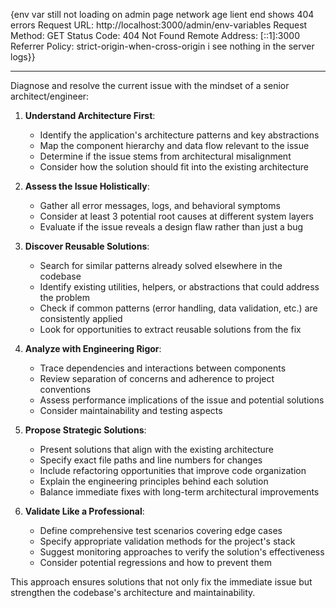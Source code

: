 {env var still not loading on admin page
network age lient end shows 404 errors
Request URL:
http://localhost:3000/admin/env-variables
Request Method:
GET
Status Code:
404 Not Found
Remote Address:
[::1]:3000
Referrer Policy:
strict-origin-when-cross-origin
i see nothing in the server logs}}

---

Diagnose and resolve the current issue with the mindset of a senior architect/engineer:

1. **Understand Architecture First**:
   - Identify the application's architecture patterns and key abstractions
   - Map the component hierarchy and data flow relevant to the issue
   - Determine if the issue stems from architectural misalignment
   - Consider how the solution should fit into the existing architecture

2. **Assess the Issue Holistically**:
   - Gather all error messages, logs, and behavioral symptoms
   - Consider at least 3 potential root causes at different system layers
   - Evaluate if the issue reveals a design flaw rather than just a bug

3. **Discover Reusable Solutions**:
   - Search for similar patterns already solved elsewhere in the codebase
   - Identify existing utilities, helpers, or abstractions that could address the problem
   - Check if common patterns (error handling, data validation, etc.) are consistently applied
   - Look for opportunities to extract reusable solutions from the fix

4. **Analyze with Engineering Rigor**:
   - Trace dependencies and interactions between components
   - Review separation of concerns and adherence to project conventions
   - Assess performance implications of the issue and potential solutions
   - Consider maintainability and testing aspects

5. **Propose Strategic Solutions**:
   - Present solutions that align with the existing architecture
   - Specify exact file paths and line numbers for changes
   - Include refactoring opportunities that improve code organization
   - Explain the engineering principles behind each solution
   - Balance immediate fixes with long-term architectural improvements

6. **Validate Like a Professional**:
   - Define comprehensive test scenarios covering edge cases
   - Specify appropriate validation methods for the project's stack
   - Suggest monitoring approaches to verify the solution's effectiveness
   - Consider potential regressions and how to prevent them

This approach ensures solutions that not only fix the immediate issue but strengthen the codebase's architecture and maintainability.